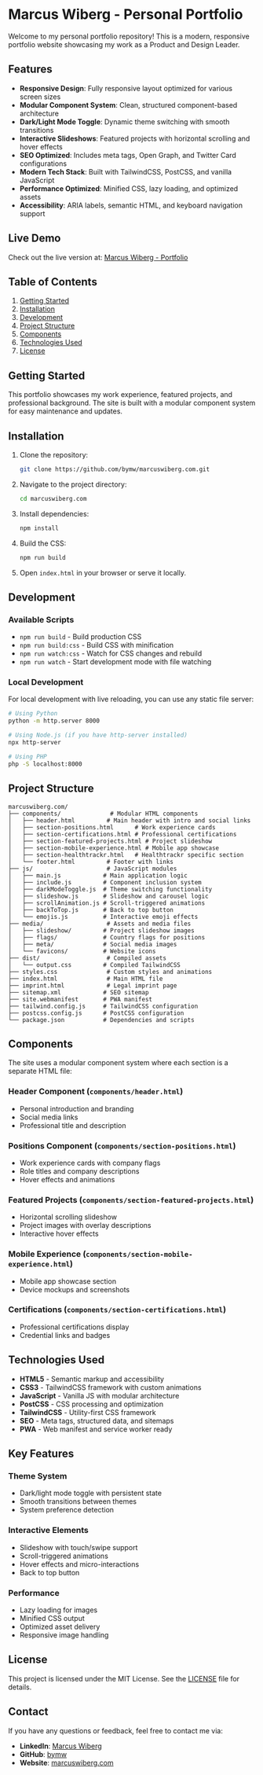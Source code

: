 # Marcus Wiberg - Personal Portfolio

Welcome to my personal portfolio repository! This is a modern, responsive portfolio website showcasing my work as a Product and Design Leader.

## Features

- **Responsive Design**: Fully responsive layout optimized for various screen sizes
- **Modular Component System**: Clean, structured component-based architecture
- **Dark/Light Mode Toggle**: Dynamic theme switching with smooth transitions
- **Interactive Slideshows**: Featured projects with horizontal scrolling and hover effects
- **SEO Optimized**: Includes meta tags, Open Graph, and Twitter Card configurations
- **Modern Tech Stack**: Built with TailwindCSS, PostCSS, and vanilla JavaScript
- **Performance Optimized**: Minified CSS, lazy loading, and optimized assets
- **Accessibility**: ARIA labels, semantic HTML, and keyboard navigation support

## Live Demo

Check out the live version at: [Marcus Wiberg - Portfolio](https://www.marcuswiberg.com)

## Table of Contents

1. [Getting Started](#getting-started)
2. [Installation](#installation)
3. [Development](#development)
4. [Project Structure](#project-structure)
5. [Components](#components)
6. [Technologies Used](#technologies-used)
7. [License](#license)

## Getting Started

This portfolio showcases my work experience, featured projects, and professional background. The site is built with a modular component system for easy maintenance and updates.

## Installation

1. Clone the repository:

   ```bash
   git clone https://github.com/bymw/marcuswiberg.com.git
   ```

2. Navigate to the project directory:

   ```bash
   cd marcuswiberg.com
   ```

3. Install dependencies:

   ```bash
   npm install
   ```

4. Build the CSS:

   ```bash
   npm run build
   ```

5. Open `index.html` in your browser or serve it locally.

## Development

### Available Scripts

- `npm run build` - Build production CSS
- `npm run build:css` - Build CSS with minification
- `npm run watch:css` - Watch for CSS changes and rebuild
- `npm run watch` - Start development mode with file watching

### Local Development

For local development with live reloading, you can use any static file server:

```bash
# Using Python
python -m http.server 8000

# Using Node.js (if you have http-server installed)
npx http-server

# Using PHP
php -S localhost:8000
```

## Project Structure

```
marcuswiberg.com/
├── components/              # Modular HTML components
│   ├── header.html         # Main header with intro and social links
│   ├── section-positions.html      # Work experience cards
│   ├── section-certifications.html # Professional certifications
│   ├── section-featured-projects.html # Project slideshow
│   ├── section-mobile-experience.html # Mobile app showcase
│   ├── section-healthtrackr.html   # Healthtrackr specific section
│   └── footer.html         # Footer with links
├── js/                     # JavaScript modules
│   ├── main.js            # Main application logic
│   ├── include.js         # Component inclusion system
│   ├── darkModeToggle.js  # Theme switching functionality
│   ├── slideshow.js       # Slideshow and carousel logic
│   ├── scrollAnimation.js # Scroll-triggered animations
│   ├── backToTop.js       # Back to top button
│   └── emojis.js          # Interactive emoji effects
├── media/                  # Assets and media files
│   ├── slideshow/         # Project slideshow images
│   ├── flags/             # Country flags for positions
│   ├── meta/              # Social media images
│   └── favicons/          # Website icons
├── dist/                   # Compiled assets
│   └── output.css         # Compiled TailwindCSS
├── styles.css              # Custom styles and animations
├── index.html              # Main HTML file
├── imprint.html            # Legal imprint page
├── sitemap.xml            # SEO sitemap
├── site.webmanifest       # PWA manifest
├── tailwind.config.js     # TailwindCSS configuration
├── postcss.config.js      # PostCSS configuration
└── package.json           # Dependencies and scripts
```

## Components

The site uses a modular component system where each section is a separate HTML file:

### Header Component (`components/header.html`)

- Personal introduction and branding
- Social media links
- Professional title and description

### Positions Component (`components/section-positions.html`)

- Work experience cards with company flags
- Role titles and company descriptions
- Hover effects and animations

### Featured Projects (`components/section-featured-projects.html`)

- Horizontal scrolling slideshow
- Project images with overlay descriptions
- Interactive hover effects

### Mobile Experience (`components/section-mobile-experience.html`)

- Mobile app showcase section
- Device mockups and screenshots

### Certifications (`components/section-certifications.html`)

- Professional certifications display
- Credential links and badges

## Technologies Used

- **HTML5** - Semantic markup and accessibility
- **CSS3** - TailwindCSS framework with custom animations
- **JavaScript** - Vanilla JS with modular architecture
- **PostCSS** - CSS processing and optimization
- **TailwindCSS** - Utility-first CSS framework
- **SEO** - Meta tags, structured data, and sitemaps
- **PWA** - Web manifest and service worker ready

## Key Features

### Theme System

- Dark/light mode toggle with persistent state
- Smooth transitions between themes
- System preference detection

### Interactive Elements

- Slideshow with touch/swipe support
- Scroll-triggered animations
- Hover effects and micro-interactions
- Back to top button

### Performance

- Lazy loading for images
- Minified CSS output
- Optimized asset delivery
- Responsive image handling

## License

This project is licensed under the MIT License. See the [LICENSE](LICENSE) file for details.

## Contact

If you have any questions or feedback, feel free to contact me via:

- **LinkedIn**: [Marcus Wiberg](https://www.linkedin.com/in/marcuswiberg/)
- **GitHub**: [bymw](https://github.com/bymw)
- **Website**: [marcuswiberg.com](https://www.marcuswiberg.com/)
